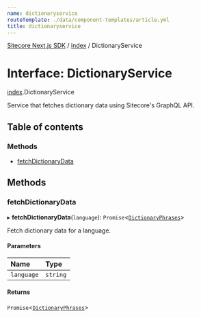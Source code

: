 ```yaml
---
name: dictionaryservice
routeTemplate: ./data/component-templates/article.yml
title: dictionaryservice
---
```


[Sitecore Next.js SDK](/docs/nextjs/ref/) / [index](/docs/nextjs/ref/modules/index) / DictionaryService

# Interface: DictionaryService

[index](/docs/nextjs/ref/modules/index).DictionaryService

Service that fetches dictionary data using Sitecore's GraphQL API.

## Table of contents

### Methods

- [fetchDictionaryData](/docs/nextjs/ref/interfaces/index/dictionaryservice#fetchdictionarydata)

## Methods

### fetchDictionaryData

▸ **fetchDictionaryData**(`language`): `Promise`<[`DictionaryPhrases`](/docs/nextjs/ref/interfaces/index/dictionaryphrases)\>

Fetch dictionary data for a language.

#### Parameters

| Name | Type |
| :------ | :------ |
| `language` | `string` |

#### Returns

`Promise`<[`DictionaryPhrases`](/docs/nextjs/ref/interfaces/index/dictionaryphrases)\>
